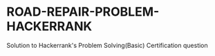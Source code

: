 # ROAD-REPAIR-PROBLEM-HACKERRANK
Solution to Hackerrank's Problem Solving(Basic) Certification question
